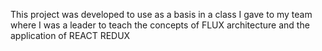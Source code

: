 This project was developed to use as a basis in a class I gave to my team where I was a leader to teach the concepts of FLUX architecture and the application of REACT REDUX 

